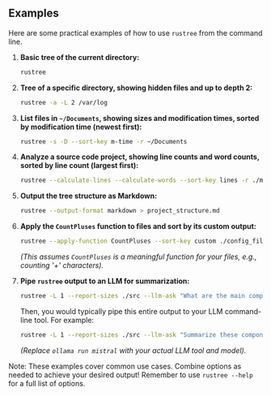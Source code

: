 ## Examples

Here are some practical examples of how to use `rustree` from the command line.

1.  **Basic tree of the current directory:**
    ```bash
    rustree
    ```

2.  **Tree of a specific directory, showing hidden files and up to depth 2:**
    ```bash
    rustree -a -L 2 /var/log
    ```

3.  **List files in `~/Documents`, showing sizes and modification times, sorted by modification time (newest first):**
    ```bash
    rustree -s -D --sort-key m-time -r ~/Documents
    ```

4.  **Analyze a source code project, showing line counts and word counts, sorted by line count (largest first):**
    ```bash
    rustree --calculate-lines --calculate-words --sort-key lines -r ./my_project_src
    ```

5.  **Output the tree structure as Markdown:**
    ```bash
    rustree --output-format markdown > project_structure.md
    ```

6.  **Apply the `CountPluses` function to files and sort by its custom output:**
    ```bash
    rustree --apply-function CountPluses --sort-key custom ./config_files
    ```
    *(This assumes `CountPluses` is a meaningful function for your files, e.g., counting '+' characters).*

7.  **Pipe `rustree` output to an LLM for summarization:**
    ```bash
    rustree -L 1 --report-sizes ./src --llm-ask "What are the main components in the src directory based on this tree?"
    ```
    Then, you would typically pipe this entire output to your LLM command-line tool. For example:
    ```bash
    rustree -L 1 --report-sizes ./src --llm-ask "Summarize these components" | ollama run mistral
    ```
    *(Replace `ollama run mistral` with your actual LLM tool and model).*

Note: These examples cover common use cases. Combine options as needed to achieve your desired output! Remember to use `rustree --help` for a full list of options.